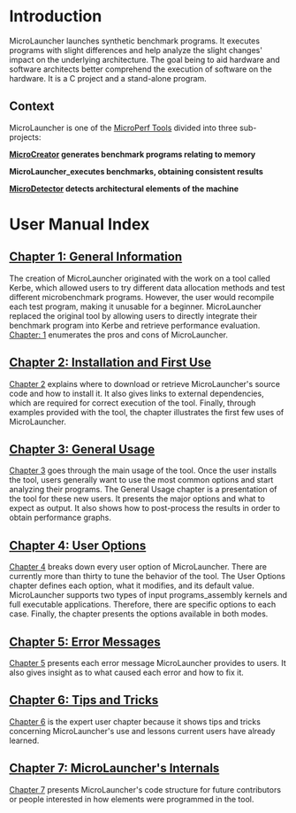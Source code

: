 # Introduction #

MicroLauncher launches synthetic benchmark programs.  It executes programs with slight differences and help analyze the slight changes' impact on the underlying architecture.  The goal being to aid hardware and software architects better comprehend the execution of software on the hardware.  It is a C project and a stand-alone program.

## Context ##

MicroLauncher is one of the [MicroPerf Tools](MicroPerf.md) divided into three sub-projects:

**[MicroCreator](MicroCreator.md) generates benchmark programs relating to memory**

**MicroLauncher\_executes benchmarks, obtaining consistent results**

**[MicroDetector](MicroDetector.md) detects architectural elements of the machine**

# User Manual Index #

## [Chapter 1: General Information](MicroLauncher_Chapter_1_General_Information.md) ##

The creation of MicroLauncher originated with the work on a tool called Kerbe, which allowed users to try different data allocation methods and test different microbenchmark programs.  However, the user would recompile each test program, making it unusable for a beginner.  MicroLauncher replaced the original tool by allowing users to directly integrate their benchmark program into Kerbe and retrieve performance evaluation.  [Chapter: 1](MicroLauncher_Chapter_1_General_Information.md) enumerates the pros and cons of MicroLauncher.

## [Chapter 2: Installation and First Use](MicroLauncher_Chapter_2_Installation.md) ##

[Chapter 2](MicroLauncher_Chapter_2_Installation.md) explains where to download or retrieve MicroLauncher's source code and how to install it.  It also gives links to external dependencies, which are required for correct execution of the tool.  Finally, through examples provided with the tool, the chapter illustrates the first few uses of MicroLauncher.

## [Chapter 3: General Usage](MicroLauncher_Chapter_3_General_Usage.md) ##

[Chapter 3](MicroLauncher_Chapter_3_General_Usage.md) goes through the main usage of the tool.  Once the user installs the tool, users generally want to use the most common options and start analyzing their programs.  The General Usage chapter is a presentation of the tool for these new users.  It presents the major options and what to expect as output.  It also shows how to post-process the results in order to obtain performance graphs.

## [Chapter 4: User Options](MicroLauncher_Chapter_4_User_Options.md) ##

[Chapter 4](MicroLauncher_Chapter_4_User_Options.md) breaks down every user option of MicroLauncher.  There are currently more than thirty to tune the behavior of the tool.  The User Options chapter defines each option, what it modifies, and its default value.  MicroLauncher supports two types of input programs\_assembly kernels and full executable applications. Therefore, there are specific options to each case. Finally, the chapter presents the options available in both modes.

## [Chapter 5: Error Messages](MicroLauncher_Chapter_5_Error_Messages.md) ##

[Chapter 5](MicroLauncher_Chapter_5_Error_Messages.md) presents each error message MicroLauncher provides to users. It also gives insight as to what caused each error and how to fix it.

## [Chapter 6: Tips and Tricks](MicroLauncher_Chapter_6_Tips_Tricks.md) ##

[Chapter 6](MicroLauncher_Chapter_6_Tips_Tricks.md) is the expert user chapter because it shows tips and tricks concerning MicroLauncher's use and lessons current users have already learned.

## [Chapter 7: MicroLauncher's Internals](MicroLauncher_Chapter_7_Internals.md) ##

[Chapter 7](MicroLauncher_Chapter_7_Internals.md) presents MicroLauncher's code structure for future contributors or people interested in how elements were programmed in the tool.